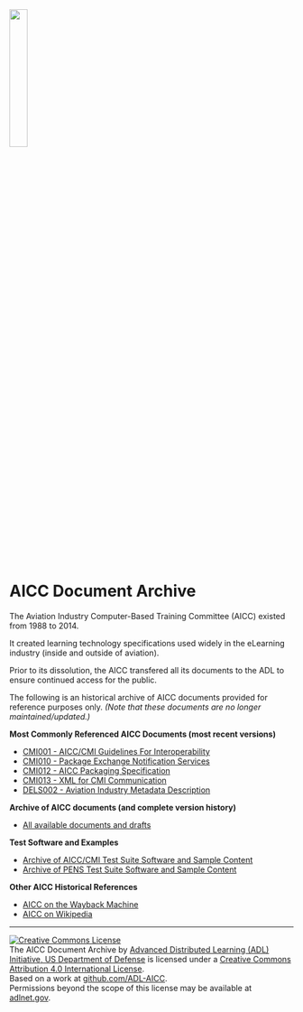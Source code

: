 <img src="https://cloud.githubusercontent.com/assets/1656316/5063091/c0cc17b6-6d8d-11e4-92db-261241727abd.jpg" height="25%" width="25%"> 

AICC Document Archive
=====================

The Aviation Industry Computer-Based Training Committee (AICC) existed from 1988 to 2014.  

It created learning technology specifications used widely in the eLearning industry (inside and outside of aviation).  

Prior to its dissolution, the AICC transfered all its documents to the ADL to ensure continued access for the public.

The following is an historical archive of AICC documents provided for reference purposes only.  _(Note that these documents are no longer maintained/updated.)_

**Most Commonly Referenced AICC Documents (most recent versions)**
- [CMI001 - AICC/CMI Guidelines For Interoperability](https://github.com/ADL-AICC/AICC-Document-Archive/releases/tag/cmi001v4)
- [CMI010 - Package Exchange Notification Services](https://github.com/ADL-AICC/AICC-Document-Archive/releases/tag/cmi010v1a)
- [CMI012 - AICC Packaging Specification](https://github.com/ADL-AICC/AICC-Document-Archive/releases/tag/cmi012v1)
- [CMI013 - XML for CMI Communication](https://github.com/ADL-AICC/AICC-Document-Archive/releases/tag/cmi013v1)
- [DELS002 - Aviation Industry Metadata Description](https://github.com/ADL-AICC/AICC-Document-Archive/releases/tag/dels002v1)

**Archive of AICC documents (and complete version history)**
- [All available documents and drafts](https://github.com/ADL-AICC/AICC-Document-Archive/releases/tag/AllPubsAllVers)

**Test Software and Examples**
- [Archive of AICC/CMI Test Suite Software and Sample Content](https://github.com/ADL-AICC/AICC-Document-Archive/releases/tag/CMI-TestSuite)
- [Archive of PENS Test Suite Software and Sample Content](https://github.com/ADL-AICC/AICC-Document-Archive/releases/tag/PENS-TestSuite)

**Other AICC Historical References**
- [AICC on the Wayback Machine](https://web.archive.org/web/*/www.aicc.org)
- [AICC on Wikipedia](http://en.wikipedia.org/wiki/Aviation_Industry_Computer-Based_Training_Committee)

----------------------
<a rel="license" href="http://creativecommons.org/licenses/by/4.0/"><img alt="Creative Commons License" style="border-width:0" src="https://i.creativecommons.org/l/by/4.0/88x31.png" /></a><br /><span xmlns:dct="http://purl.org/dc/terms/" property="dct:title">The AICC Document Archive</span> by <a xmlns:cc="http://creativecommons.org/ns#" href="http://github.com/ADL-AICC/" property="cc:attributionName" rel="cc:attributionURL">Advanced Distributed Learning (ADL) Initiative, US Department of Defense</a> is licensed under a <a rel="license" href="http://creativecommons.org/licenses/by/4.0/">Creative Commons Attribution 4.0 International License</a>.<br />Based on a work at <a xmlns:dct="http://purl.org/dc/terms/" href="http://github.com/ADL-AICC/" rel="dct:source">github.com/ADL-AICC</a>.<br />Permissions beyond the scope of this license may be available at <a xmlns:cc="http://creativecommons.org/ns#" href="http://adlnet.gov" rel="cc:morePermissions">adlnet.gov</a>.
